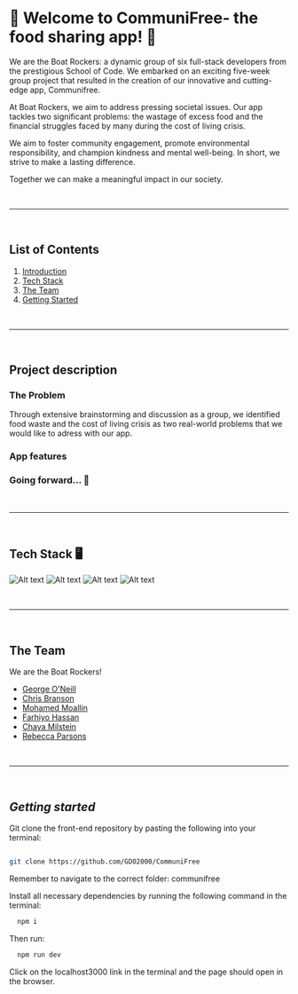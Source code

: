 # 👋 Welcome to CommuniFree- the food sharing app! 🥕

We are the Boat Rockers: a dynamic group of six full-stack developers from the prestigious School of Code. We embarked on an exciting five-week group project that resulted in the creation of our innovative and cutting-edge app, Communifree.

At Boat Rockers, we aim to address pressing societal issues. Our app tackles two significant problems: the wastage of excess food and the financial struggles faced by many during the cost of living crisis. 

We aim to foster community engagement, promote environmental responsibility, and champion kindness and mental well-being. In short, we strive to make a lasting difference. 

Together we can make a meaningful impact in our society.

<br />

---

<br/>

## List of Contents

1. [Introduction](#introduction)
2. [Tech Stack](#tech-stack)
3. [The Team](#the-team)
4. [Getting Started](#getting-started)


<br/>

---

<br/>

## Project description

### The Problem
Through extensive brainstorming and discussion as a group, we identified food waste and the cost of living crisis as two real-world problems that we would like to adress with our app.
### App features
### Going forward... 🚀

<br/>

---

<br/>

## **Tech Stack 🖥️**


![Alt text](https://img.shields.io/badge/TypeScript-007ACC?style=for-the-badge&logo=typescript&logoColor=white)
![Alt text](https://img.shields.io/badge/next.js-000000?style=for-the-badge&logo=nextdotjs&logoColor=white)
![Alt text](https://img.shields.io/badge/Amazon_AWS-FF9900?style=for-the-badge&logo=amazonaws&logoColor=white)
![Alt text](https://img.shields.io/badge/Supabase-181818?style=for-the-badge&logo=supabase&logoColor=white)



<br/>

---

<br/>

## **The Team**

We are the Boat Rockers!

- [George O'Neill](https://github.com/GDO2000)
- [Chris Branson](https://github.com/CoderMrB)
- [Mohamed Moallin](https://github.com/MMoallin)
- [Farhiyo Hassan](https://github.com/FKXHX)
- [Chaya Milstein](https://github.com/chayabm)
- [Rebecca Parsons](https://github.com/Rebecca149)

<br/>

---

<br/>

## **_Getting started_**

Git clone the front-end repository by pasting the following into your terminal:

```bash

git clone https://github.com/GDO2000/CommuniFree

```
Remember to navigate to the correct folder: communifree

Install all necessary dependencies by running the following command in the terminal:

```bash
  npm i
```

Then run:

```bash
  npm run dev
```
Click on the localhost3000 link in the terminal and the page should open in the browser.

